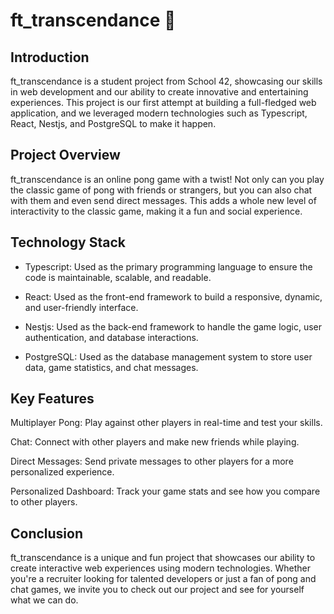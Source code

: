 # ft_transcendance 🏓

## Introduction
ft_transcendance is a student project from School 42, showcasing our skills in web development and our ability to create innovative and entertaining experiences. This project is our first attempt at building a full-fledged web application, and we leveraged modern technologies such as Typescript, React, Nestjs, and PostgreSQL to make it happen.

## Project Overview
ft_transcendance is an online pong game with a twist! Not only can you play the classic game of pong with friends or strangers, but you can also chat with them and even send direct messages. This adds a whole new level of interactivity to the classic game, making it a fun and social experience.

## Technology Stack
- Typescript: Used as the primary programming language to ensure the code is maintainable, scalable, and readable.

- React: Used as the front-end framework to build a responsive, dynamic, and user-friendly interface.

- Nestjs: Used as the back-end framework to handle the game logic, user authentication, and database interactions.

- PostgreSQL: Used as the database management system to store user data, game statistics, and chat messages.


## Key Features
Multiplayer Pong: Play against other players in real-time and test your skills.

Chat: Connect with other players and make new friends while playing.

Direct Messages: Send private messages to other players for a more personalized experience.

Personalized Dashboard: Track your game stats and see how you compare to other players.


## Conclusion
ft_transcendance is a unique and fun project that showcases our ability to create interactive web experiences using modern technologies. Whether you're a recruiter looking for talented developers or just a fan of pong and chat games, we invite you to check out our project and see for yourself what we can do.